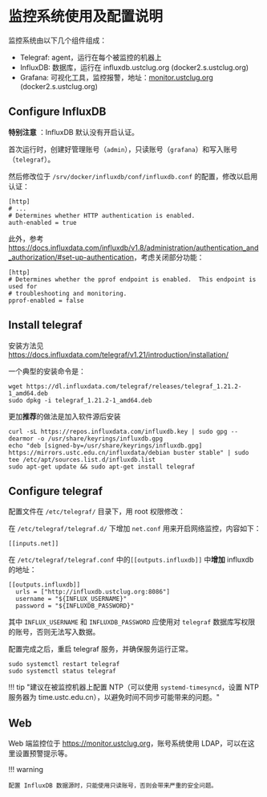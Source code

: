# 监控系统使用及配置说明

监控系统由以下几个组件组成：

- Telegraf: agent，运行在每个被监控的机器上
- InfluxDB: 数据库，运行在 influxdb.ustclug.org (docker2.s.ustclug.org)
- Grafana: 可视化工具，监控报警，地址：[monitor.ustclug.org](https://monitor.ustclug.org) (docker2.s.ustclug.org)

## Configure InfluxDB

**特别注意** ：InfluxDB 默认没有开启认证。

首次运行时，创建好管理账号（`admin`），只读账号（`grafana`）和写入账号（`telegraf`）。

然后修改位于 `/srv/docker/influxdb/conf/influxdb.conf` 的配置，修改以启用认证：

```shell title="/srv/docker/influxdb/conf/influxdb.conf"
[http]
# ...
# Determines whether HTTP authentication is enabled.
auth-enabled = true
```

此外，参考 <https://docs.influxdata.com/influxdb/v1.8/administration/authentication_and_authorization/#set-up-authentication>，考虑关闭部分功能：

```shell title="/srv/docker/influxdb/conf/influxdb.conf"
[http]
# Determines whether the pprof endpoint is enabled.  This endpoint is used for
# troubleshooting and monitoring.
pprof-enabled = false
```

## Install telegraf

安装方法见 <https://docs.influxdata.com/telegraf/v1.21/introduction/installation/>

一个典型的安装命令是：

```shell
wget https://dl.influxdata.com/telegraf/releases/telegraf_1.21.2-1_amd64.deb
sudo dpkg -i telegraf_1.21.2-1_amd64.deb
```

更加**推荐**的做法是加入软件源后安装

```shell
curl -sL https://repos.influxdata.com/influxdb.key | sudo gpg --dearmor -o /usr/share/keyrings/influxdb.gpg
echo "deb [signed-by=/usr/share/keyrings/influxdb.gpg] https://mirrors.ustc.edu.cn/influxdata/debian buster stable" | sudo tee /etc/apt/sources.list.d/influxdb.list
sudo apt-get update && sudo apt-get install telegraf
```

## Configure telegraf

配置文件在 `/etc/telegraf/` 目录下，用 root 权限修改：

在 `/etc/telegraf/telegraf.d/` 下增加 `net.conf` 用来开启网络监控，内容如下：

```shell title="/etc/telegraf/telegraf.d/net.conf"
[[inputs.net]]
```

在 `/etc/telegraf/telegraf.conf` 中的`[[outputs.influxdb]]` 中**增加** influxdb 的地址：

```shell title="/etc/telegraf/telegraf.conf"
[[outputs.influxdb]]
  urls = ["http://influxdb.ustclug.org:8086"]
  username = "${INFLUX_USERNAME}"
  password = "${INFLUXDB_PASSWORD}"
```

其中 `INFLUX_USERNAME` 和 `INFLUXDB_PASSWORD` 应使用对 `telegraf` 数据库写权限的账号，否则无法写入数据。

配置完成之后，重启 telegraf 服务，并确保服务运行正常。

```shell
sudo systemctl restart telegraf
sudo systemctl status telegraf
```

!!! tip "建议在被监控机器上配置 NTP（可以使用 `systemd-timesyncd`，设置 NTP 服务器为 time.ustc.edu.cn），以避免时间不同步可能带来的问题。"

## Web

Web 端监控位于 <https://monitor.ustclug.org>，账号系统使用 LDAP，可以在这里设置预警提示等。

!!! warning

    配置 InfluxDB 数据源时，只能使用只读账号，否则会带来严重的安全问题。
